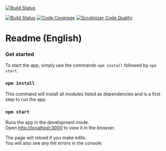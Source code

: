 [![Build Status](https://travis-ci.org/jespernyhlen/project-frontend.svg?branch=master)](https://travis-ci.org/jespernyhlen/project-frontend)

[![Build Status](https://scrutinizer-ci.com/g/jespernyhlen/project-frontend/badges/build.png?b=master)](https://scrutinizer-ci.com/g/jespernyhlen/project-frontend/build-status/master) [![Code Coverage](https://scrutinizer-ci.com/g/jespernyhlen/project-frontend/badges/coverage.png?b=master)](https://scrutinizer-ci.com/g/jespernyhlen/project-frontend/?branch=master) [![Scrutinizer Code Quality](https://scrutinizer-ci.com/g/jespernyhlen/project-frontend/badges/quality-score.png?b=master)](https://scrutinizer-ci.com/g/jespernyhlen/project-frontend/?branch=master)

# Readme (English)

### Get started

To start the app, simply use the commands `npm install` followed by `npm start`.

### `npm install`

This command will install all modules listed as dependencies and is a first step to run the app.

### `npm start`

Runs the app in the development mode.  
Open [http://localhost:3000](http://localhost:3000) to view it in the browser.

The page will reload if you make edits.  
You will also see any lint errors in the console.
